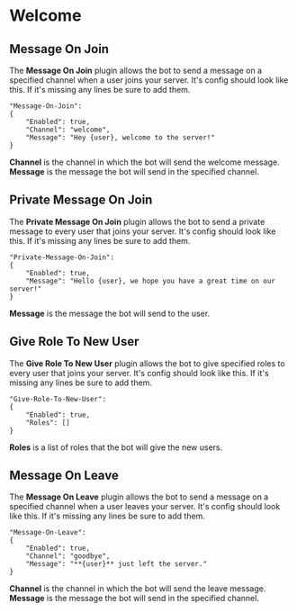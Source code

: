# Welcome

## Message On Join

The **Message On Join** plugin allows the bot to send a message on a specified channel when a user joins your server. It's config should look like this. If it's missing any lines be sure to add them.

```
"Message-On-Join":
{
    "Enabled": true,
    "Channel": "welcome",
    "Message": "Hey {user}, welcome to the server!"
}
```

**Channel** is the channel in which the bot will send the welcome message.
**Message** is the message the bot will send in the specified channel. 

## Private Message On Join 

The **Private Message On Join** plugin allows the bot to send a private message to every user that joins your server. It's config should look like this. If it's missing any lines be sure to add them.

```
"Private-Message-On-Join":
{
    "Enabled": true,
    "Message": "Hello {user}, we hope you have a great time on our server!"
}
```

**Message** is the message the bot will send to the user. 

## Give Role To New User

The **Give Role To New User** plugin allows the bot to give specified roles to every user that joins your server. It's config should look like this. If it's missing any lines be sure to add them.

```
"Give-Role-To-New-User": 
{
    "Enabled": true,
    "Roles": []
}
```

**Roles** is a list of roles that the bot will give the new users.

## Message On Leave

The **Message On Leave** plugin allows the bot to send a message on a specified channel when a user leaves your server. It's config should look like this. If it's missing any lines be sure to add them.

```
"Message-On-Leave": 
{
    "Enabled": true,
    "Channel": "goodbye",
    "Message": "**{user}** just left the server."
}
```

**Channel** is the channel in which the bot will send the leave message.
**Message** is the message the bot will send in the specified channel.
